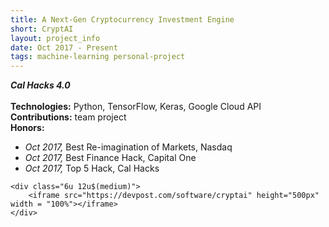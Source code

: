 ```yaml
---
title: A Next-Gen Cryptocurrency Investment Engine
short: CryptAI
layout: project_info
date: Oct 2017 - Present
tags: machine-learning personal-project
---
```


<div class="row 200%">
	<div class="6u 12u$(medium)">
		<div class="box">
			<b><i>Cal Hacks 4.0</i></b>
			<br><br>
			<strong>Technologies:</strong> Python, TensorFlow, Keras, Google Cloud API
			<br>
			<strong>Contributions:</strong> team project
			<br>
			<strong>Honors:</strong>
			<ul>
				<li><i>Oct 2017, </i>Best Re-imagination of Markets, Nasdaq</li>
        <li><i>Oct 2017, </i>Best Finance Hack, Capital One</li>
				<li><i>Oct 2017, </i>Top 5 Hack, Cal Hacks</li>
			</ul>
		</div>
	</div>
	
	<div class="6u 12u$(medium)">
		<iframe src="https://devpost.com/software/cryptai" height="500px" width = "100%"></iframe>
	</div>
</div>
